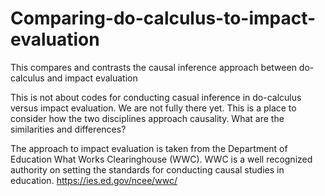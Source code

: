 # Comparing-do-calculus-to-impact-evaluation
This compares and contrasts the causal inference approach between do-calculus and impact evaluation

This is not about codes for conducting casual inference in do-calculus versus impact evaluation. We are not fully there yet. 
This is a place to consider how the two disciplines approach causality. What are the similarities and differences?

The approach to impact evaluation is taken from the Department of Education What Works Clearinghouse (WWC).
WWC is a well recognized authority on setting the standards for conducting causal studies in education.
https://ies.ed.gov/ncee/wwc/

